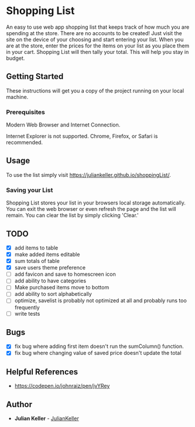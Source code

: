 # Shopping List

An easy to use web app shopping list that keeps track of how much you are spending at the store. There are no accounts to be created! Just visit the site on the device of your choosing and start entering your list. When you are at the store, enter the prices for the items on your list as you place them in your cart. Shopping List will then tally your total. This will help you stay in budget. 

## Getting Started

These instructions will get you a copy of the project running on your local machine.

### Prerequisites

Modern Web Browser and Internet Connection.

Internet Explorer is not supported. Chrome, Firefox, or Safari is recommended.

## Usage

To use the list simply visit https://juliankeller.github.io/shoppingList/.

### Saving your List
Shopping List stores your list in your browsers local storage automatically. You can exit the web browser or even refresh the page and the list will remain. You can clear the list by simply clicking 'Clear.'

## TODO
- [x] add items to table
- [x] make added items editable
- [x] sum totals of table
- [x] save users theme preference
- [ ] add favicon and save to homescreen icon
- [ ] add ability to have categories
- [ ] Make purchased items move to bottom
- [ ] add ability to sort alphabetically
- [ ] optimize, savelist is probably not optimized at all and probably runs too frequently
- [ ] write tests

## Bugs
- [x] fix bug where adding first item doesn't run the sumColumn() function.
- [x] fix bug where changing value of saved price doesn't update the total

## Helpful References
- https://codepen.io/johnraiz/pen/jvYRey


## Author

* **Julian Keller**  - [JulianKeller](https://github.com/JulianKeller)


